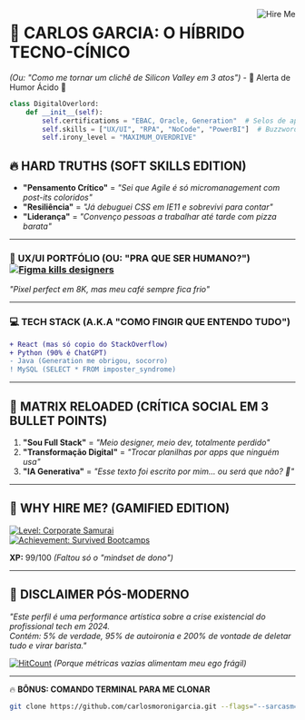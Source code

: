 <a href="https://www.linkedin.com/in/carlosmoronigarcia" target="_blank"><img align="right" src="https://img.shields.io/badge/Me_contrata-%230077B5?style=for-the-badge&logo=bitcoin&logoColor=white" alt="Hire Me"></a>  
# 👋 CARLOS GARCIA: O **HÍBRIDO TECNO-CÍNICO** 

*(Ou: "Como me tornar um clichê de Silicon Valley em 3 atos")*   -   🚨 Alerta de Humor Ácido 🚨
```python
class DigitalOverlord:
    def __init__(self):
        self.certifications = "EBAC, Oracle, Generation"  # Selos de aprovação capitalista
        self.skills = ["UX/UI", "RPA", "NoCode", "PowerBI"]  # Buzzwords do momento
        self.irony_level = "MAXIMUM_OVERDRIVE"
```

## 🔥 **HARD TRUTHS (SOFT SKILLS EDITION)**  
- **"Pensamento Crítico"** = *"Sei que Agile é só micromanagement com post-its coloridos"*  
- **"Resiliência"** = *"Já debuguei CSS em IE11 e sobrevivi para contar"*  
- **"Liderança"** = *"Convenço pessoas a trabalhar até tarde com pizza barata"*  

---

### 🎨 **UX/UI PORTFÓLIO (OU: "PRA QUE SER HUMANO?")** [![Figma kills designers](https://img.shields.io/badge/FIGMA-%23FF00FF?style=for-the-badge&logo=figma&logoColor=white)](https://portfolio-carlosgarcias-projects.vercel.app/)  
  
*"Pixel perfect em 8K, mas meu café sempre fica frio"*  

---

### 💻 **TECH STACK (A.K.A "COMO FINGIR QUE ENTENDO TUDO")**  
```diff
+ React (mas só copio do StackOverflow)  
+ Python (90% é ChatGPT)  
- Java (Generation me obrigou, socorro)  
! MySQL (SELECT * FROM imposter_syndrome)  
```

---

## 🌌 **MATRIX RELOADED (CRÍTICA SOCIAL EM 3 BULLET POINTS)**  
1. **"Sou Full Stack"** = *"Meio designer, meio dev, totalmente perdido"*  
2. **"Transformação Digital"** = *"Trocar planilhas por apps que ninguém usa"*  
3. **"IA Generativa"** = *"Esse texto foi escrito por mim... ou será que não? 🤖"*  

---

## 🎯 **WHY HIRE ME? (GAMIFIED EDITION)**  
[![Level: Corporate Samurai](https://img.shields.io/badge/LEVEL-CORPORATE_SAMURAI-FF0000?style=flat-square&logo=sony&logoColor=white)](https://www.linkedin.com/in/carlosmoronigarcia)  
[![Achievement: Survived Bootcamps](https://img.shields.io/badge/ACHIEVEMENT-UNLOCKED-00FF00?style=flat-square&logo=gameboy-advance&logoColor=white)](https://portfolio-carlosgarcias-projects.vercel.app/)  

**XP:** 99/100 *(Faltou só o "mindset de dono")*  

---

## 🚨 **DISCLAIMER PÓS-MODERNO**  
*"Este perfil é uma performance artística sobre a crise existencial do profissional tech em 2024.  
Contém: 5% de verdade, 95% de autoironia e 200% de vontade de deletar tudo e virar barista."*  

[![HitCount](https://hits.dwyl.com/yourusername/yourrepo.svg?style=flat-square)](https://github.com/yourusername) *(Porque métricas vazias alimentam meu ego frágil)*  

--- 

🔥 **BÔNUS: COMANDO TERMINAL PARA ME CLONAR**  
```bash
git clone https://github.com/carlosmoronigarcia.git --flags="--sarcasm=on --pretensão=off"
```
